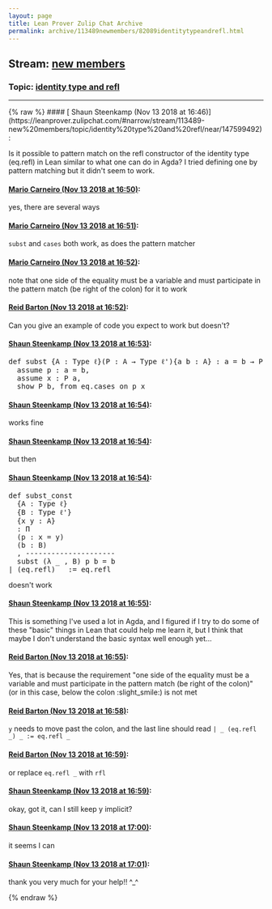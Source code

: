 ```yaml
---
layout: page
title: Lean Prover Zulip Chat Archive 
permalink: archive/113489newmembers/82089identitytypeandrefl.html
---
```


## Stream: [new members](https://leanprover-community.github.io/archive/113489newmembers/index.html)
### Topic: [identity type and refl](https://leanprover-community.github.io/archive/113489newmembers/82089identitytypeandrefl.html)

---

<base href="https://leanprover.zulipchat.com">
{% raw %}
#### [ Shaun Steenkamp (Nov 13 2018 at 16:46)](https://leanprover.zulipchat.com/#narrow/stream/113489-new%20members/topic/identity%20type%20and%20refl/near/147599492):
<p>Is it possible to pattern match on the refl constructor of the identity type (eq.refl) in Lean similar to what one can do in Agda? I tried defining one by pattern matching but it didn't seem to work.</p>

#### [ Mario Carneiro (Nov 13 2018 at 16:50)](https://leanprover.zulipchat.com/#narrow/stream/113489-new%20members/topic/identity%20type%20and%20refl/near/147599789):
<p>yes, there are several ways</p>

#### [ Mario Carneiro (Nov 13 2018 at 16:51)](https://leanprover.zulipchat.com/#narrow/stream/113489-new%20members/topic/identity%20type%20and%20refl/near/147599806):
<p><code>subst</code> and <code>cases</code> both work, as does the pattern matcher</p>

#### [ Mario Carneiro (Nov 13 2018 at 16:52)](https://leanprover.zulipchat.com/#narrow/stream/113489-new%20members/topic/identity%20type%20and%20refl/near/147599845):
<p>note that one side of the equality must be a variable and must participate in the pattern match (be right of the colon) for it to work</p>

#### [ Reid Barton (Nov 13 2018 at 16:52)](https://leanprover.zulipchat.com/#narrow/stream/113489-new%20members/topic/identity%20type%20and%20refl/near/147599908):
<p>Can you give an example of code you expect to work but doesn't?</p>

#### [ Shaun Steenkamp (Nov 13 2018 at 16:53)](https://leanprover.zulipchat.com/#narrow/stream/113489-new%20members/topic/identity%20type%20and%20refl/near/147599959):
<div class="codehilite"><pre><span></span><span class="n">def</span> <span class="n">subst</span> <span class="o">{</span><span class="n">A</span> <span class="o">:</span> <span class="kt">Type</span> <span class="n">ℓ</span><span class="o">}(</span><span class="n">P</span> <span class="o">:</span> <span class="n">A</span> <span class="bp">→</span> <span class="kt">Type</span> <span class="n">ℓ&#39;</span><span class="o">){</span><span class="n">a</span> <span class="n">b</span> <span class="o">:</span> <span class="n">A</span><span class="o">}</span> <span class="o">:</span> <span class="n">a</span> <span class="bp">=</span> <span class="n">b</span> <span class="bp">→</span> <span class="n">P</span> <span class="n">a</span> <span class="bp">→</span> <span class="n">P</span> <span class="n">b</span> <span class="o">:=</span>
  <span class="k">assume</span> <span class="n">p</span> <span class="o">:</span> <span class="n">a</span> <span class="bp">=</span> <span class="n">b</span><span class="o">,</span>
  <span class="k">assume</span> <span class="n">x</span> <span class="o">:</span> <span class="n">P</span> <span class="n">a</span><span class="o">,</span>
  <span class="k">show</span> <span class="n">P</span> <span class="n">b</span><span class="o">,</span> <span class="k">from</span> <span class="n">eq</span><span class="bp">.</span><span class="n">cases_on</span> <span class="n">p</span> <span class="n">x</span>
</pre></div>

#### [ Shaun Steenkamp (Nov 13 2018 at 16:54)](https://leanprover.zulipchat.com/#narrow/stream/113489-new%20members/topic/identity%20type%20and%20refl/near/147600005):
<p>works fine</p>

#### [ Shaun Steenkamp (Nov 13 2018 at 16:54)](https://leanprover.zulipchat.com/#narrow/stream/113489-new%20members/topic/identity%20type%20and%20refl/near/147600010):
<p>but then</p>

#### [ Shaun Steenkamp (Nov 13 2018 at 16:54)](https://leanprover.zulipchat.com/#narrow/stream/113489-new%20members/topic/identity%20type%20and%20refl/near/147600023):
<div class="codehilite"><pre><span></span><span class="n">def</span> <span class="n">subst_const</span>
  <span class="o">{</span><span class="n">A</span> <span class="o">:</span> <span class="kt">Type</span> <span class="n">ℓ</span><span class="o">}</span>
  <span class="o">{</span><span class="n">B</span> <span class="o">:</span> <span class="kt">Type</span> <span class="n">ℓ&#39;</span><span class="o">}</span>
  <span class="o">{</span><span class="n">x</span> <span class="n">y</span> <span class="o">:</span> <span class="n">A</span><span class="o">}</span>
  <span class="o">:</span> <span class="bp">Π</span>
  <span class="o">(</span><span class="n">p</span> <span class="o">:</span> <span class="n">x</span> <span class="bp">=</span> <span class="n">y</span><span class="o">)</span>
  <span class="o">(</span><span class="n">b</span> <span class="o">:</span> <span class="n">B</span><span class="o">)</span>
  <span class="o">,</span> <span class="c1">---------------------</span>
  <span class="n">subst</span> <span class="o">(</span><span class="bp">λ</span> <span class="bp">_</span> <span class="o">,</span> <span class="n">B</span><span class="o">)</span> <span class="n">p</span> <span class="n">b</span> <span class="bp">=</span> <span class="n">b</span>
<span class="bp">|</span> <span class="o">(</span><span class="n">eq</span><span class="bp">.</span><span class="n">refl</span><span class="o">)</span> <span class="bp">_</span> <span class="o">:=</span> <span class="n">eq</span><span class="bp">.</span><span class="n">refl</span>
</pre></div>


<p>doesn't work</p>

#### [ Shaun Steenkamp (Nov 13 2018 at 16:55)](https://leanprover.zulipchat.com/#narrow/stream/113489-new%20members/topic/identity%20type%20and%20refl/near/147600110):
<p>This is something I've used a lot in Agda, and I figured if I try to do some of these "basic" things in Lean that could help me learn it, but I think that maybe I don't understand the basic syntax well enough yet...</p>

#### [ Reid Barton (Nov 13 2018 at 16:55)](https://leanprover.zulipchat.com/#narrow/stream/113489-new%20members/topic/identity%20type%20and%20refl/near/147600115):
<p>Yes, that is because the requirement "one side of the equality must be a variable and must participate in the pattern match (be right of the colon)" (or in this case, below the colon <span class="emoji emoji-1f642" title="slight smile">:slight_smile:</span>) is not met</p>

#### [ Reid Barton (Nov 13 2018 at 16:58)](https://leanprover.zulipchat.com/#narrow/stream/113489-new%20members/topic/identity%20type%20and%20refl/near/147600331):
<p><code>y</code> needs to move past the colon, and the last line should read <code>| _ (eq.refl _) _ := eq.refl _</code></p>

#### [ Reid Barton (Nov 13 2018 at 16:59)](https://leanprover.zulipchat.com/#narrow/stream/113489-new%20members/topic/identity%20type%20and%20refl/near/147600352):
<p>or replace <code>eq.refl _</code> with <code>rfl</code></p>

#### [ Shaun Steenkamp (Nov 13 2018 at 16:59)](https://leanprover.zulipchat.com/#narrow/stream/113489-new%20members/topic/identity%20type%20and%20refl/near/147600361):
<p>okay, got it, can I still keep y implicit?</p>

#### [ Shaun Steenkamp (Nov 13 2018 at 17:00)](https://leanprover.zulipchat.com/#narrow/stream/113489-new%20members/topic/identity%20type%20and%20refl/near/147600498):
<p>it seems I can</p>

#### [ Shaun Steenkamp (Nov 13 2018 at 17:01)](https://leanprover.zulipchat.com/#narrow/stream/113489-new%20members/topic/identity%20type%20and%20refl/near/147600555):
<p>thank you very much for your help!! ^_^</p>


{% endraw %}
